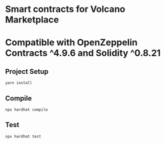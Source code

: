 # Smart contracts for Volcano Marketplace
# Compatible with OpenZeppelin Contracts ^4.9.6 and Solidity ^0.8.21

## Project Setup
```
yarn install
```

## Compile
```
npx hardhat compile
```

## Test
```
npx hardhat test
```
